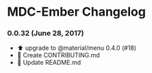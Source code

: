 # MDC-Ember Changelog

### 0.0.32 (June 28, 2017)

- :arrow_up: upgrade to @material/menu 0.4.0 (#18)
- :memo: Create CONTRIBUTING.md
- :memo: Update README.md

